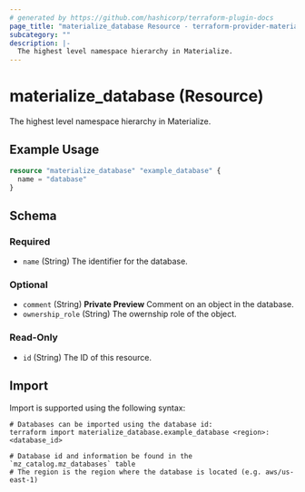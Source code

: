 ```yaml
---
# generated by https://github.com/hashicorp/terraform-plugin-docs
page_title: "materialize_database Resource - terraform-provider-materialize"
subcategory: ""
description: |-
  The highest level namespace hierarchy in Materialize.
---
```


# materialize_database (Resource)

The highest level namespace hierarchy in Materialize.

## Example Usage

```terraform
resource "materialize_database" "example_database" {
  name = "database"
}
```

<!-- schema generated by tfplugindocs -->
## Schema

### Required

- `name` (String) The identifier for the database.

### Optional

- `comment` (String) **Private Preview** Comment on an object in the database.
- `ownership_role` (String) The owernship role of the object.

### Read-Only

- `id` (String) The ID of this resource.

## Import

Import is supported using the following syntax:

```shell
# Databases can be imported using the database id:
terraform import materialize_database.example_database <region>:<database_id>

# Database id and information be found in the `mz_catalog.mz_databases` table
# The region is the region where the database is located (e.g. aws/us-east-1)
```
